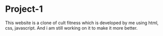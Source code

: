 # Project-1
This website is a clone of cult fitness which is developed by me using html, css, javascript.
And i am still working on it to make it more better.
